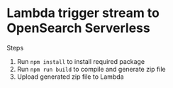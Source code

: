 # Lambda trigger stream to OpenSearch Serverless

Steps
1. Run `npm install` to install required package
2. Run `npm run build` to compile and generate zip file
3. Upload generated zip file to Lambda